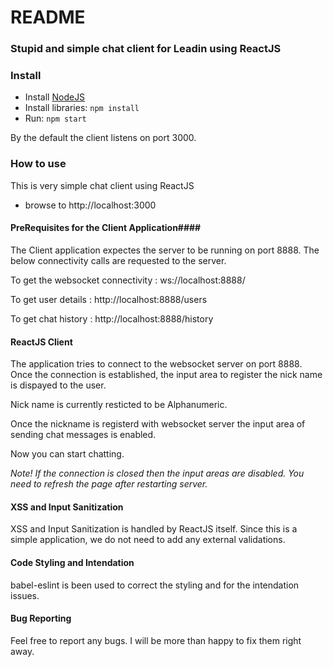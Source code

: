 # README #


### Stupid and simple chat client for Leadin using ReactJS ###

### Install ###

* Install [NodeJS](https://nodejs.org)
* Install libraries: `npm install`
* Run: `npm start`

By the default the client listens on port 3000.

### How to use ###

This is very simple chat client using ReactJS

* browse to http://localhost:3000

#### PreRequisites for the  Client Application####

The Client application expectes the server to be running on port 8888.
The below connectivity calls are requested to the server.

To get the websocket connectivity : ws://localhost:8888/

To get user details : http://localhost:8888/users

To get chat history : http://localhost:8888/history

#### ReactJS Client ####

The application tries to connect to the websocket server on port 8888.
Once the connection is established, the input area to register the nick name is dispayed to the user.

Nick name is currently resticted to be Alphanumeric.

Once the nickname is registerd with websocket server the input area of sending chat messages is enabled.

Now you can start chatting.

*Note! If the connection is closed then the input areas are disabled. You need to refresh the page after restarting server.*

#### XSS and Input Sanitization ####

XSS and Input Sanitization is handled by ReactJS itself. Since this is a simple application, we do not need to add any external validations.

#### Code Styling and Intendation ####

babel-eslint is been used to correct the styling and for the intendation issues.

#### Bug Reporting ####

Feel free to report any bugs. I will be more than happy to fix them right away.
